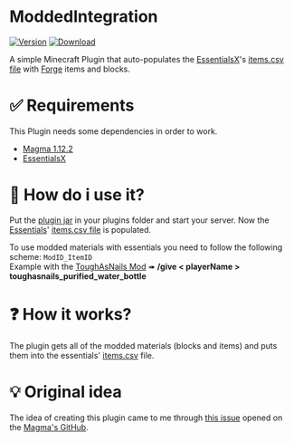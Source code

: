 # ModdedIntegration
[![Version](https://img.shields.io/badge/version-1.0-blue)](https://github.com/UknownGino/ModdedIntegration/releases/latest) [![Download](https://img.shields.io/badge/download-latest-brightgreen)](https://github.com/UknownGino/ModdedIntegration/releases/latest/download/ModdedIntegration.jar)  

A simple Minecraft Plugin that auto-populates the [EssentialsX](https://www.spigotmc.org/resources/essentialsx.9089/)'s [items.csv file](https://github.com/EssentialsX/Essentials/blob/2.x/Essentials/src/main/resources/items.csv) with [Forge](http://files.minecraftforge.net/) items and blocks.
# ✅ Requirements
This Plugin needs some dependencies in order to work.
* [Magma 1.12.2](https://magmafoundation.org/#download)
* [EssentialsX](https://www.spigotmc.org/resources/essentialsx.9089/)
# 🔮 How do i use it?
Put the [plugin jar](https://github.com/UknownGino/ModdedIntegration/releases/latest/download/ModdedIntegration.jar) in your plugins folder and start your server.
Now the [Essentials](https://www.spigotmc.org/resources/essentialsx.9089/)' [items.csv file](https://github.com/EssentialsX/Essentials/blob/2.x/Essentials/src/main/resources/items.csv) is populated.

To use modded materials with essentials you need to follow the following scheme: `ModID_ItemID`  
Example with the [ToughAsNails Mod](https://www.curseforge.com/minecraft/mc-mods/tough-as-nails) ➠ **/give < playerName > toughasnails_purified_water_bottle**
# ❓ How it works?
The plugin gets all of the modded materials (blocks and items) and puts them into the essentials' [items.csv](https://github.com/EssentialsX/Essentials/blob/2.x/Essentials/src/main/resources/items.csv) file.
# 💡 Original idea
The idea of creating this plugin came to me through [this issue](https://github.com/magmafoundation/Magma/issues/311) opened on the [Magma's GitHub](https://github.com/magmafoundation/Magma).
